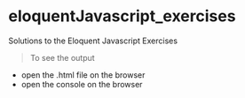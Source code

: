 # eloquentJavascript_exercises
Solutions to the Eloquent Javascript Exercises
> To see the output
* open the .html file on the browser
* open the console on the browser
